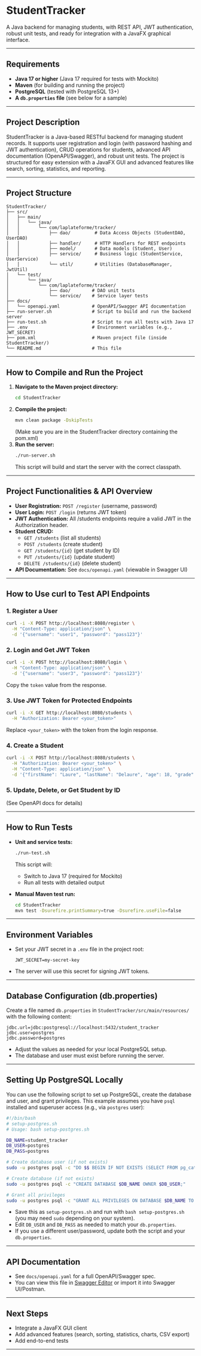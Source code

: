 # StudentTracker

A Java backend for managing students, with REST API, JWT authentication, robust unit tests, and ready for integration with a JavaFX graphical interface.

---

## Requirements

- **Java 17 or higher** (Java 17 required for tests with Mockito)
- **Maven** (for building and running the project)
- **PostgreSQL** (tested with PostgreSQL 13+)
- **A `db.properties` file** (see below for a sample)

---

## Project Description

StudentTracker is a Java-based RESTful backend for managing student records. It supports user registration and login (with password hashing and JWT authentication), CRUD operations for students, advanced API documentation (OpenAPI/Swagger), and robust unit tests. The project is structured for easy extension with a JavaFX GUI and advanced features like search, sorting, statistics, and reporting.

---

## Project Structure

```
StudentTracker/
├── src/
│   ├── main/
│   │   └── java/
│   │       └── com/laplateforme/tracker/
│   │           ├── dao/         # Data Access Objects (StudentDAO, UserDAO)
│   │           ├── handler/     # HTTP Handlers for REST endpoints
│   │           ├── model/       # Data models (Student, User)
│   │           ├── service/     # Business logic (StudentService, UserService)
│   │           └── util/        # Utilities (DatabaseManager, JwtUtil)
│   └── test/
│       └── java/
│           └── com/laplateforme/tracker/
│               ├── dao/        # DAO unit tests
│               └── service/    # Service layer tests
├── docs/
│   └── openapi.yaml            # OpenAPI/Swagger API documentation
├── run-server.sh               # Script to build and run the backend server
├── run-test.sh                 # Script to run all tests with Java 17
├── .env                        # Environment variables (e.g., JWT_SECRET)
├── pom.xml                     # Maven project file (inside StudentTracker/)
└── README.md                   # This file
```

---

## How to Compile and Run the Project

1. **Navigate to the Maven project directory:**
   ```sh
   cd StudentTracker
   ```
2. **Compile the project:**
   ```sh
   mvn clean package -DskipTests
   ```
   (Make sure you are in the StudentTracker directory containing the pom.xml)
3. **Run the server:**
   ```sh
   ./run-server.sh
   ```
   This script will build and start the server with the correct classpath.

---

## Project Functionalities & API Overview

- **User Registration:** `POST /register` (username, password)
- **User Login:** `POST /login` (returns JWT token)
- **JWT Authentication:** All /students endpoints require a valid JWT in the Authorization header.
- **Student CRUD:**
  - `GET /students` (list all students)
  - `POST /students` (create student)
  - `GET /students/{id}` (get student by ID)
  - `PUT /students/{id}` (update student)
  - `DELETE /students/{id}` (delete student)
- **API Documentation:** See `docs/openapi.yaml` (viewable in Swagger UI)

---

## How to Use curl to Test API Endpoints

### 1. Register a User
```sh
curl -i -X POST http://localhost:8080/register \
  -H "Content-Type: application/json" \
  -d '{"username": "user1", "password": "pass123"}'
```

### 2. Login and Get JWT Token
```sh
curl -i -X POST http://localhost:8080/login \
  -H "Content-Type: application/json" \
  -d '{"username": "user3", "password": "pass123"}'
```
Copy the `token` value from the response.

### 3. Use JWT Token for Protected Endpoints
```sh
curl -i -X GET http://localhost:8080/students \
  -H "Authorization: Bearer <your_token>"
```
Replace `<your_token>` with the token from the login response.

### 4. Create a Student
```sh
curl -i -X POST http://localhost:8080/students \
  -H "Authorization: Bearer <your_token>" \
  -H "Content-Type: application/json" \
  -d '{"firstName": "Laure", "lastName": "Delaure", "age": 18, "grade": 18.5}'
```

### 5. Update, Delete, or Get Student by ID
(See OpenAPI docs for details)

---

## How to Run Tests

- **Unit and service tests:**
  ```sh
  ./run-test.sh
  ```
  This script will:
  - Switch to Java 17 (required for Mockito)
  - Run all tests with detailed output

- **Manual Maven test run:**
  ```sh
  cd StudentTracker
  mvn test -Dsurefire.printSummary=true -Dsurefire.useFile=false
  ```

---

## Environment Variables

- Set your JWT secret in a `.env` file in the project root:
  ```
  JWT_SECRET=my-secret-key
  ```
- The server will use this secret for signing JWT tokens.

---

## Database Configuration (db.properties)

Create a file named `db.properties` in `StudentTracker/src/main/resources/` with the following content:

```
jdbc.url=jdbc:postgresql://localhost:5432/student_tracker
jdbc.user=postgres
jdbc.password=postgres
```

- Adjust the values as needed for your local PostgreSQL setup.
- The database and user must exist before running the server.

---

## Setting Up PostgreSQL Locally

You can use the following script to set up PostgreSQL, create the database and user, and grant privileges. This example assumes you have `psql` installed and superuser access (e.g., via `postgres` user):

```sh
#!/bin/bash
# setup-postgres.sh
# Usage: bash setup-postgres.sh

DB_NAME=student_tracker
DB_USER=postgres
DB_PASS=postgres

# Create database user (if not exists)
sudo -u postgres psql -c "DO $$ BEGIN IF NOT EXISTS (SELECT FROM pg_catalog.pg_roles WHERE rolname = '$DB_USER') THEN CREATE ROLE $DB_USER LOGIN PASSWORD '$DB_PASS'; END IF; END $$;"

# Create database (if not exists)
sudo -u postgres psql -c "CREATE DATABASE $DB_NAME OWNER $DB_USER;"

# Grant all privileges
sudo -u postgres psql -c "GRANT ALL PRIVILEGES ON DATABASE $DB_NAME TO $DB_USER;"
```

- Save this as `setup-postgres.sh` and run with `bash setup-postgres.sh` (you may need `sudo` depending on your system).
- Edit `DB_USER` and `DB_PASS` as needed to match your `db.properties`.
- If you use a different user/password, update both the script and your `db.properties`.

---

## API Documentation

- See `docs/openapi.yaml` for a full OpenAPI/Swagger spec.
- You can view this file in [Swagger Editor](https://editor.swagger.io/) or import it into Swagger UI/Postman.

---

## Next Steps

- Integrate a JavaFX GUI client
- Add advanced features (search, sorting, statistics, charts, CSV export)
- Add end-to-end tests

---

